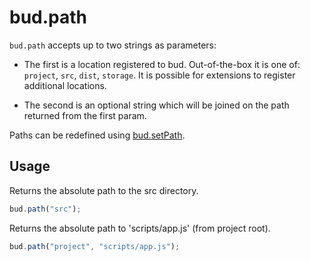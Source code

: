 # bud.path

`bud.path` accepts up to two strings as parameters:

- The first is a location registered to bud. Out-of-the-box it is one of: `project`, `src`, `dist`, `storage`. It is possible for extensions to register additional locations.

- The second is an optional string which will be joined on the path returned from the first param.

Paths can be redefined using [bud.setPath](config-setPath.md).

## Usage

Returns the absolute path to the src directory.

```js
bud.path("src");
```

Returns the absolute path to 'scripts/app.js' (from project root).

```js
bud.path("project", "scripts/app.js");
```
